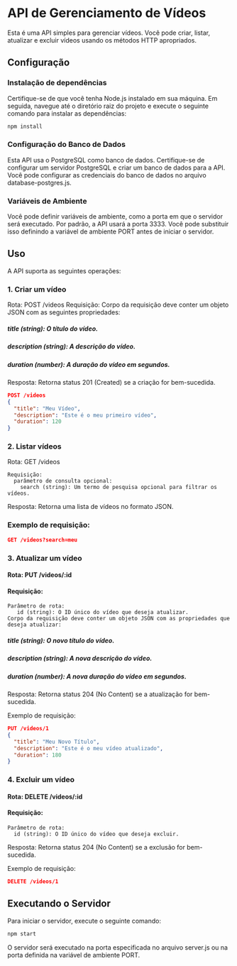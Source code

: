 # API de Gerenciamento de Vídeos

Esta é uma API simples para gerenciar vídeos. Você pode criar, listar, atualizar e excluir vídeos usando os métodos HTTP apropriados.

## Configuração

### Instalação de dependências

Certifique-se de que você tenha Node.js instalado em sua máquina. Em seguida, navegue até o diretório raiz do projeto e execute o seguinte comando para instalar as dependências:

```bash
npm install
```

### Configuração do Banco de Dados
Esta API usa o PostgreSQL como banco de dados. Certifique-se de configurar um servidor PostgreSQL e criar um banco de dados para a API. Você pode configurar as credenciais do banco de dados no arquivo database-postgres.js.

### Variáveis de Ambiente
Você pode definir variáveis de ambiente, como a porta em que o servidor será executado. Por padrão, a API usará a porta 3333. Você pode substituir isso definindo a variável de ambiente PORT antes de iniciar o servidor.

## Uso
A API suporta as seguintes operações:

### 1. Criar um vídeo
Rota: POST /videos
Requisição:
Corpo da requisição deve conter um objeto JSON com as seguintes propriedades:
##### title (string): O título do vídeo.
##### description (string): A descrição do vídeo.
##### duration (number): A duração do vídeo em segundos.
Resposta: Retorna status 201 (Created) se a criação for bem-sucedida.

```json
POST /videos
{
  "title": "Meu Vídeo",
  "description": "Este é o meu primeiro vídeo",
  "duration": 120
}
```
### 2. Listar vídeos

Rota: GET /videos

    Requisição:
      parâmetro de consulta opcional:
        search (string): Um termo de pesquisa opcional para filtrar os vídeos.

Resposta:
Retorna uma lista de vídeos no formato JSON.

### Exemplo de requisição:

```json
GET /videos?search=meu
```

### 3. Atualizar um vídeo
#### Rota: PUT /videos/:id
#### Requisição:
    Parâmetro de rota:
       id (string): O ID único do vídeo que deseja atualizar.
    Corpo da requisição deve conter um objeto JSON com as propriedades que deseja atualizar:
##### title (string): O novo título do vídeo.
##### description (string): A nova descrição do vídeo.
##### duration (number): A nova duração do vídeo em segundos.
Resposta: Retorna status 204 (No Content) se a atualização for bem-sucedida.

Exemplo de requisição:
```json
PUT /videos/1
{
  "title": "Meu Novo Título",
  "description": "Este é o meu vídeo atualizado",
  "duration": 180
}
```

### 4. Excluir um vídeo
#### Rota: DELETE /videos/:id
#### Requisição:
    Parâmetro de rota:
      id (string): O ID único do vídeo que deseja excluir.
Resposta: Retorna status 204 (No Content) se a exclusão for bem-sucedida.

Exemplo de requisição:

```json
DELETE /videos/1
```

## Executando o Servidor
Para iniciar o servidor, execute o seguinte 
comando:



```bash
npm start
```

O servidor será executado na porta especificada no arquivo server.js ou na porta definida na variável de ambiente PORT.
